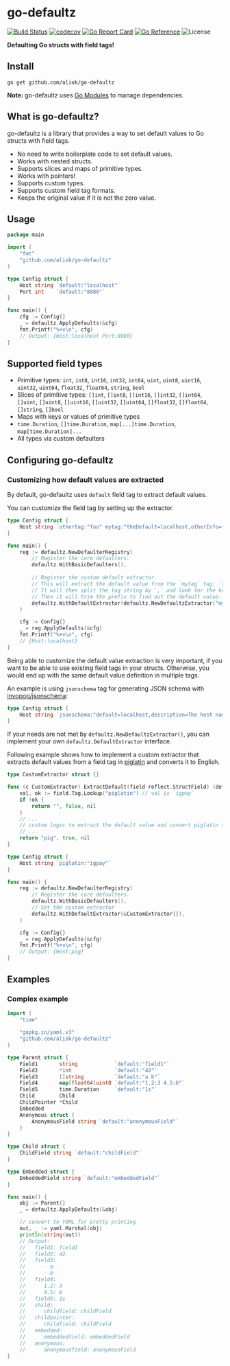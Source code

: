# go-defaultz

[![Build Status](https://img.shields.io/github/actions/workflow/status/aliok/go-defaultz/unit-tests.yaml?branch=main&style=flat-square)](https://github.com/aliok/go-defaultz/actions/workflows/unit-tests.yaml)
[![codecov](https://codecov.io/github/aliok/go-defaultz/graph/badge.svg?token=VJ8020TZH7)](https://codecov.io/github/aliok/go-defaultz)
[![Go Report Card](https://goreportcard.com/badge/github.com/aliok/go-defaultz)](https://goreportcard.com/report/github.com/aliok/go-defaultz)
[![Go Reference](https://pkg.go.dev/badge/github.com/aliok/go-defaultz.svg)](https://pkg.go.dev/github.com/aliok/go-defaultz)
![License](https://img.shields.io/dub/l/vibe-d.svg)



[//]: # (TODO)
[//]: # ([![Release]&#40;https://img.shields.io/github/v/release/aliok/go-defaultz&#41;]&#40;https://github.com/aliok/go-defaultz/releases/latest&#41;)

**Defaulting Go structs with field tags!**

## Install

```shell
go get github.com/aliok/go-defaultz
```

**Note:** go-defaultz uses [Go Modules](https://go.dev/wiki/Modules) to manage dependencies.

## What is go-defaultz?

go-defaultz is a library that provides a way to set default values to Go structs with field tags.

- No need to write boilerplate code to set default values.
- Works with nested structs.
- Supports slices and maps of primitive types.
- Works with pointers!
- Supports custom types.
- Supports custom field tag formats.
- Keeps the original value if it is not the zero value.

## Usage

```go
package main

import (
	"fmt"
	"github.com/aliok/go-defaultz"
)

type Config struct {
	Host string `default:"localhost"`
	Port int    `default:"8080"`
}

func main() {
	cfg := Config{}
	_ = defaultz.ApplyDefaults(&cfg)
	fmt.Printf("%+v\n", cfg)
	// Output: {Host:localhost Port:8080}
}
```

## Supported field types

- Primitive types: `int`, `int8`, `int16`, `int32`, `int64`, `uint`, `uint8`, `uint16`, `uint32`, `uint64`, `float32`, `float64`, `string`, `bool`
- Slices of primitive types: `[]int`, `[]int8`, `[]int16`, `[]int32`, `[]int64`, `[]uint`, `[]uint8`, `[]uint16`, `[]uint32`, `[]uint64`, `[]float32`, `[]float64`, `[]string`, `[]bool`
- Maps with keys or values of primitive types
- `time.Duration`, `[]time.Duration`, `map[...]time.Duration`, `map[time.Duration]...`
- All types via custom defaulters

[//]: # (TODO: map[time.Duration]int and map[int]time.Duration ?)

## Configuring go-defaultz

### Customizing how default values are extracted

By default, go-defaultz uses `default` field tag to extract default values.

You can customize the field tag by setting up the extractor.

```go
type Config struct {
	Host string `othertag:"foo" mytag:"theDefault=localhost,otherInfo=foo"`
}

func main() {
	reg := defaultz.NewDefaulterRegistry(
		// Register the core defaulters.
		defaultz.WithBasicDefaulters(),
		
		// Register the custom default extractor.
		// This will extract the default value from the `mytag` tag: `theDefault=localhost,otherInfo=foo"`
		// It will then split the tag string by `,` and look for the key `theDefault=` prefix: `theDefault=localhost`.
		// Then it will trim the prefix to find out the default value: `localhost`.
		defaultz.WithDefaultExtractor(defaultz.NewDefaultzExtractor("mytag", "theDefault=", ",")),
	)

	cfg := Config{}
	_ = reg.ApplyDefaults(&cfg)
	fmt.Printf("%+v\n", cfg)
	// {Host:localhost}
}
```

Being able to customize the default value extraction is very important, if you want to be able to use existing field tags in your structs. Otherwise, you would end up with the same default value definition in multiple tags.

An example is using `jsonschema` tag for generating JSON schema with [invopop/jsonschema](https://github.com/invopop/jsonschema):

```go
type Config struct {
    Host string `jsonschema:"default=localhost,description=The host name"`
}
```

If your needs are not met by `defaultz.NewDefaultzExtractor()`, you can implement your own `defaultz.DefaultExtractor` interface.

Following example shows how to implement a custom extractor that extracts default values from a field tag in [piglatin](https://en.wikipedia.org/wiki/Pig_Latin) and converts it to English.

```go
type CustomExtractor struct {}

func (c CustomExtractor) ExtractDefault(field reflect.StructField) (defaultStr string, found bool, err error) {
    val, ok := field.Tag.Lookup("piglatin") // val is `igpay`
    if !ok {
        return "", false, nil
    }
    // ...
    // custom logic to extract the default value and convert piglatin to English
    // ...
    return "pig", true, nil
}

type Config struct {
    Host string `piglatin:"igpay"`
}

func main() {
    reg := defaultz.NewDefaulterRegistry(
	    // Register the core defaulters.
        defaultz.WithBasicDefaulters(),
		// Set the custom extractor
        defaultz.WithDefaultExtractor(&CustomExtractor{}),
    )

    cfg := Config{}
    _ = reg.ApplyDefaults(&cfg)
    fmt.Printf("%+v\n", cfg)
    // Output: {Host:pig}
}
```

[//]: # (### Defaulting custom types)

[//]: # (TODO)

## Examples

### Complex example

```go
import (
    "time"
    
	"gopkg.in/yaml.v3"
    "github.com/aliok/go-defaultz"
)

type Parent struct {
	Field1       string            `default:"field1"`
	Field2       *int              `default:"42"`
	Field3       []string          `default:"a b"`
	Field4       map[float64]uint8 `default:"1.2:3 4.5:6"`
	Field5       time.Duration     `default:"1s"`
	Child        Child
	ChildPointer *Child
	Embedded
	Anonymous struct {
		AnonymousField string `default:"anonymousField"`
	}
}

type Child struct {
	ChildField string `default:"childField"`
}

type Embedded struct {
	EmbeddedField string `default:"embeddedField"`
}

func main() {
	obj := Parent{}
	_ = defaultz.ApplyDefaults(&obj)

	// convert to YAML for pretty printing
	out, _ := yaml.Marshal(obj)
	println(string(out))
	// Output:
	//   field1: field1
	//   field2: 42
	//   field3:
	//      - a
	//      - b
	//   field4:
	//      1.2: 3
	//      4.5: 6
	//   field5: 1s
	//   child:
	//      childfield: childField
	//   childpointer:
	//      childfield: childField
	//   embedded:
	//      embeddedfield: embeddedField
	//   anonymous:
	//      anonymousfield: anonymousField
}
```

[//]: # (TODO)

[//]: # (### Reading configuration)

[//]: # (TODO)

[//]: # (### More complex examples)

[//]: # (TODO)

[//]: # (## Comparing with other libraries)

[//]: # (TODO a table)

[//]: # (https://github.com/creasty/defaults)
[//]: # (https://github.com/mcuadros/go-defaults)

[//]: # (## FAQ)

[//]: # (TODO)
[//]: # (- Why no arrays?)
[//]: # (- )

[//]: # (## Development)

[//]: # (```shell)

[//]: # (#go install github.com/golangci/golangci-lint/cmd/golangci-lint@v1.64.6)

[//]: # (#go get -u github.com/golangci/golangci-lint/cmd/golangci-lint)

[//]: # (```)

[//]: # ()
[//]: # (```shell)

[//]: # (golangci-lint run --fix)

[//]: # (goimports -w .)

[//]: # (go test -race -count=1 ./...)

[//]: # (```)
